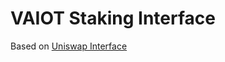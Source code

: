 # VAIOT Staking Interface

Based on [Uniswap Interface](https://github.com/Uniswap/uniswap-interface)
